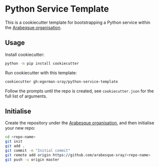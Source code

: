 # Python Service Template

This is a cookiecutter template for bootstrapping a Python service within the [Arabeqsue organisation](https://github.com/arabesque-sray).

## Usage

Install cookiecutter:

```bash
python -m pip install cookiecutter
```

Run cookiecutter with this template:
```bash
cookiecutter gh:egorman-sray/python-service-template
```

Follow the prompts until the repo is created, see `cookiecutter.json` for the full list of arguments.

## Initialise

Create the repository under the [Arabesque organisation](https://github.com/arabesque-sray), and then initialise your new repo:

```bash
cd <repo-name>
git init
git add .
git commit -m "Initial commit"
git remote add origin https://github.com/arabesque-sray/<repo-name>
git push -u origin master
```
